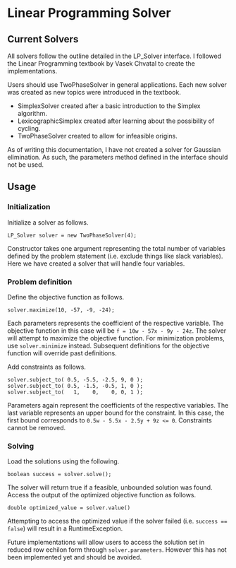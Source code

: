 # Linear Programming Solver

## Current Solvers

All solvers follow the outline detailed in the LP_Solver interface. I followed
the Linear Programming textbook by Vasek Chvatal to create the implementations. 

Users should use TwoPhaseSolver in general applications. Each new solver was
created as new topics were introduced in the textbook. 
 - SimplexSolver created after a basic introduction to the Simplex algorithm.
 - LexicographicSimplex created after learning about the possibility of cycling.
 - TwoPhaseSolver created to allow for infeasible origins. 

As of writing this documentation, I have not created a solver for Gaussian
elimination. As such, the parameters method defined in the interface should not
be used. 

## Usage

### Initialization

Initialize a solver as follows. 

    LP_Solver solver = new TwoPhaseSolver(4);

Constructor takes one argument representing the total number of variables
defined by the problem statement (i.e. exclude things like slack variables). 
Here we have created a solver that will handle four variables. 

### Problem definition

Define the objective function as follows. 

    solver.maximize(10, -57, -9, -24);

Each parameters represents the coefficient of the respective variable. The
objective function in this case will be `f = 10w - 57x - 9y - 24z`. The
solver will attempt to maximize the objective function. For minimization
problems, use `solver.minimize` instead. Subsequent definitions for the
objective function will override past definitions. 

Add constraints as follows. 

    solver.subject_to( 0.5, -5.5, -2.5, 9, 0 );
    solver.subject_to( 0.5, -1.5, -0.5, 1, 0 );
    solver.subject_to(   1,    0,    0, 0, 1 );

Parameters again represent the coefficients of the respective variables. The
last variable represents an upper bound for the constraint. In this case, the
first bound corresponds to `0.5w - 5.5x - 2.5y + 9z <= 0`. Constraints cannot
be removed. 

### Solving

Load the solutions using the following. 

    boolean success = solver.solve();

The solver will return true if a feasible, unbounded solution was found. Access
the output of the optimized objective function as follows. 

    double optimized_value = solver.value()

Attempting to access the optimized value if the solver failed 
(i.e. `success == false`) will result in a RuntimeException. 

Future implementations will allow users to access the solution set in reduced
row echilon form through `solver.parameters`. However this has not been
implemented yet and should be avoided. 

